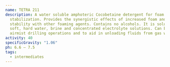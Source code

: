 ```yaml
---
name: TETRA 211
description: A water soluble amphoteric Cocobetaine detergent for foam
  stabilization. Provides the synergistic effects of increased foam and
  stability with other foaming agents. Contains no alcohols. It is soluble in
  soft, hard water, brine and concentrated electrolyte solutions. Can be used in
  airmist drilling operations and to aid in unloading fluids from gas wells.
activity: 40
specificGravity: "1.06"
ph: 6.6 – 7.5
tags:
  - intermediates
---
```

